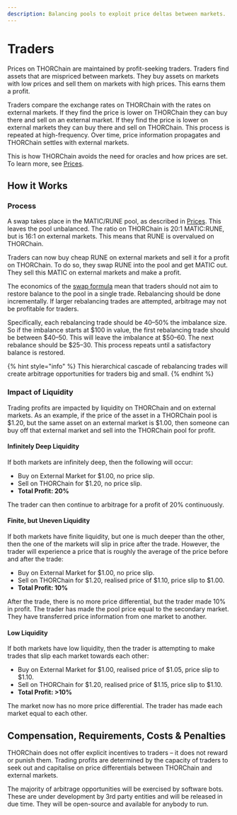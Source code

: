 ```yaml
---
description: Balancing pools to exploit price deltas between markets.
---
```


# Traders

Prices on THORChain are maintained by profit-seeking traders. Traders find assets that are mispriced between markets. They buy assets on markets with low prices and sell them on markets with high prices. This earns them a profit.

Traders compare the exchange rates on THORChain with the rates on external markets. If they find the price is lower on THORChain they can buy there and sell on an external market. If they find the price is lower on external markets they can buy there and sell on THORChain. This process is repeated at high-frequency. Over time, price information propagates and THORChain settles with external markets.

This is how THORChain avoids the need for oracles and how prices are set. To learn more, see [Prices](https://).

## How it Works

### Process

A swap takes place in the MATIC/RUNE pool, as described in [Prices](../how-it-works/prices.md#getting-prices-for-a-single-pool). This leaves the pool unbalanced. The ratio on THORChain is 20:1 MATIC:RUNE, but is 16:1 on external markets. This means that RUNE is overvalued on THORChain.

Traders can now buy cheap RUNE on external markets and sell it for a profit on THORChain. To do so, they swap RUNE into the pool and get MATIC out. They sell this MATIC on external markets and make a profit.

The economics of the [swap formula](../roles/swapping.md#calculating-swap-output) mean that traders should not aim to restore balance to the pool in a single trade. Rebalancing should be done incrementally. If larger rebalancing trades are attempted, arbitrage may not be profitable for traders.

Specifically, each rebalancing trade should be 40–50% the imbalance size. So if the imbalance starts at $100 in value, the first rebalancing trade should be between $40–50. This will leave the imbalance at $50–60. The next rebalance should be $25–30. This process repeats until a satisfactory balance is restored.

{% hint style="info" %}
This hierarchical cascade of rebalancing trades will create arbitrage opportunities for traders big and small.
{% endhint %}

### Impact of Liquidity

Trading profits are impacted by liquidity on THORChain and on external markets. As an example, if the price of the asset in a THORChain pool is $1.20, but the same asset on an external market is $1.00, then someone can buy off that external market and sell into the THORChain pool for profit.

#### Infinitely Deep Liquidity

If both markets are infinitely deep, then the following will occur:

* Buy on External Market for $1.00, no price slip.
* Sell on THORChain for $1.20, no price slip.
* **Total Profit: 20%**

The trader can then continue to arbitrage for a profit of 20% continuously.

#### Finite, but Uneven Liquidity

If both markets have finite liquidity, but one is much deeper than the other, then the one of the markets will slip in price after the trade. However, the trader will experience a price that is roughly the average of the price before and after the trade:

* Buy on External Market for $1.00, no price slip.
* Sell on THORChain for $1.20, realised price of $1.10, price slip to $1.00.
* **Total Profit: 10%**

After the trade, there is no more price differential, but the trader made 10% in profit. The trader has made the pool price equal to the secondary market. They have transferred price information from one market to another.

#### Low Liquidity

If both markets have low liquidity, then the trader is attempting to make trades that slip each market towards each other:

* Buy on External Market for $1.00, realised price of $1.05, price slip to $1.10.
* Sell on THORChain for $1.20, realised price of $1.15, price slip to $1.10.
* **Total Profit: &gt;10%**

The market now has no more price differential. The trader has made each market equal to each other.

## Compensation, Requirements, Costs & Penalties

THORChain does not offer explicit incentives to traders – it does not reward or punish them. Trading profits are determined by the capacity of traders to seek out and capitalise on price differentials between THORChain and external markets.

The majority of arbitrage opportunities will be exercised by software bots. These are under development by 3rd party entities and will be released in due time. They will be open-source and available for anybody to run.

